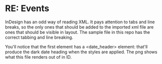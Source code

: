 # RE: Events

InDesign has an odd way of reading XML. It pays attention to tabs and line breaks, so the only ones that should be added to the imported xml file are ones that should be visible in layout. The sample file in this repo has the correct tabbing and line breaking. 

You'll notice that the first <event> element has a <date_header> element: that'll produce the dark date heading when the styles are applied. The png shows what this file renders out of in ID. 
